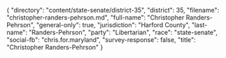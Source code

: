 {
  "directory": "content/state-senate/district-35",
  "district": 35,
  "filename": "christopher-randers-pehrson.md",
  "full-name": "Christopher Randers-Pehrson",
  "general-only": true,
  "jurisdiction": "Harford County",
  "last-name": "Randers-Pehrson",
  "party": "Libertarian",
  "race": "state-senate",
  "social-fb": "chris.for.maryland",
  "survey-response": false,
  "title": "Christopher Randers-Pehrson"
}
